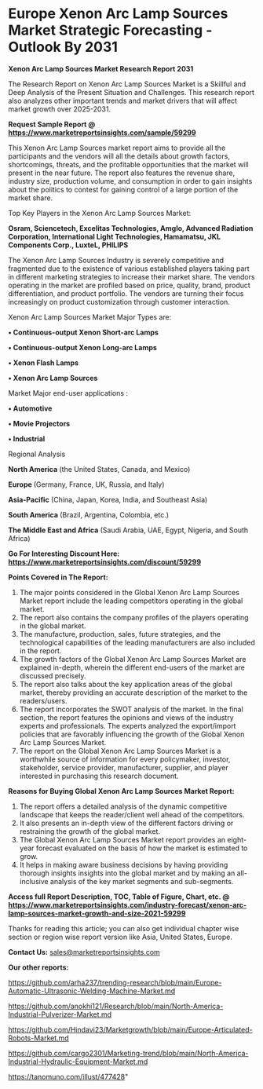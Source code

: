 # Europe Xenon Arc Lamp Sources Market Strategic Forecasting - Outlook By 2031

<strong>Xenon Arc Lamp Sources Market Research Report 2031</strong>

The Research Report on Xenon Arc Lamp Sources Market is a Skillful and Deep Analysis of the Present Situation and Challenges. This research report also analyzes other important trends and market drivers that will affect market growth over 2025-2031.

<strong>Request Sample Report @ <a href=https://www.marketreportsinsights.com/sample/59299>https://www.marketreportsinsights.com/sample/59299</a></strong>

This Xenon Arc Lamp Sources market report aims to provide all the participants and the vendors will all the details about growth factors, shortcomings, threats, and the profitable opportunities that the market will present in the near future. The report also features the revenue share, industry size, production volume, and consumption in order to gain insights about the politics to contest for gaining control of a large portion of the market share.

Top Key Players in the Xenon Arc Lamp Sources Market:

<strong>Osram, Sciencetech, Excelitas Technologies, Amglo, Advanced Radiation Corporation, International Light Technologies, Hamamatsu, JKL Components Corp., LuxteL, PHILIPS</strong>

The Xenon Arc Lamp Sources Industry is severely competitive and fragmented due to the existence of various established players taking part in different marketing strategies to increase their market share. The vendors operating in the market are profiled based on price, quality, brand, product differentiation, and product portfolio. The vendors are turning their focus increasingly on product customization through customer interaction.

Xenon Arc Lamp Sources Market Major Types are:

<strong>• Continuous-output Xenon Short-arc Lamps

• Continuous-output Xenon Long-arc Lamps

• Xenon Flash Lamps

• Xenon Arc Lamp Sources</strong>

Market Major end-user applications :

<strong>• Automotive

• Movie Projectors

• Industrial</strong>

Regional Analysis

</u><strong><b>North America</b></strong> (the United States, Canada, and Mexico)

<strong><b>Europe </b></strong>(Germany, France, UK, Russia, and Italy)

<strong><b>Asia-Pacific</b></strong> (China, Japan, Korea, India, and Southeast Asia)

<strong><b>South America</b></strong> (Brazil, Argentina, Colombia, etc.)

<strong><b>The Middle East and Africa</b></strong> (Saudi Arabia, UAE, Egypt, Nigeria, and South Africa)

<strong>Go For Interesting Discount Here: <a href=https://www.marketreportsinsights.com/discount/59299>https://www.marketreportsinsights.com/discount/59299</a></strong>

<strong>Points Covered in The Report:</strong>
<ol>
  <li>The major points considered in the Global Xenon Arc Lamp Sources Market report include the leading competitors operating in the global market.</li>
  <li>The report also contains the company profiles of the players operating in the global market.</li>
  <li>The manufacture, production, sales, future strategies, and the technological capabilities of the leading manufacturers are also included in the report.</li>
  <li>The growth factors of the Global Xenon Arc Lamp Sources Market are explained in-depth, wherein the different end-users of the market are discussed precisely.</li>
  <li>The report also talks about the key application areas of the global market, thereby providing an accurate description of the market to the readers/users.</li>
  <li>The report incorporates the SWOT analysis of the market. In the final section, the report features the opinions and views of the industry experts and professionals. The experts analyzed the export/import policies that are favorably influencing the growth of the Global Xenon Arc Lamp Sources Market.</li>
  <li>The report on the Global Xenon Arc Lamp Sources Market is a worthwhile source of information for every policymaker, investor, stakeholder, service provider, manufacturer, supplier, and player interested in purchasing this research document.</li>
</ol>
<strong>Reasons for Buying Global Xenon Arc Lamp Sources Market Report:</strong>

<ol>
  <li>The report offers a detailed analysis of the dynamic competitive landscape that keeps the reader/client well ahead of the competitors.</li>
  <li>It also presents an in-depth view of the different factors driving or restraining the growth of the global market.</li>
  <li>The Global Xenon Arc Lamp Sources Market report provides an eight-year forecast evaluated on the basis of how the market is estimated to grow.</li>
  <li>It helps in making aware business decisions by having providing thorough insights insights into the global market and by making an all-inclusive analysis of the key market segments and sub-segments.</li>
</ol>
<strong>Access full Report Description, TOC, Table of Figure, Chart, etc. @ <a href=https://www.marketreportsinsights.com/industry-forecast/xenon-arc-lamp-sources-market-growth-and-size-2021-59299>https://www.marketreportsinsights.com/industry-forecast/xenon-arc-lamp-sources-market-growth-and-size-2021-59299</a></strong>


Thanks for reading this article; you can also get individual chapter wise section or region wise report version like Asia, United States, Europe.

<strong>Contact Us:</strong>
sales@marketreportsinsights.com

<strong>Our other reports:</strong>

<a href=https://github.com/arha237/trending-research/blob/main/Europe-Automatic-Ultrasonic-Welding-Machine-Market.md>https://github.com/arha237/trending-research/blob/main/Europe-Automatic-Ultrasonic-Welding-Machine-Market.md</a>

<a href=https://github.com/anokhi121/Research/blob/main/North-America-Industrial-Pulverizer-Market.md>https://github.com/anokhi121/Research/blob/main/North-America-Industrial-Pulverizer-Market.md</a>

<a href=https://github.com/Hindavi23/Marketgrowth/blob/main/Europe-Articulated-Robots-Market.md>https://github.com/Hindavi23/Marketgrowth/blob/main/Europe-Articulated-Robots-Market.md</a>

<a href=https://github.com/cargo2301/Marketing-trend/blob/main/North-America-Industrial-Hydraulic-Equipment-Market.md>https://github.com/cargo2301/Marketing-trend/blob/main/North-America-Industrial-Hydraulic-Equipment-Market.md</a>

<a href=https://tanomuno.com/illust/477428>https://tanomuno.com/illust/477428</a>"
